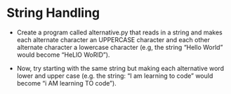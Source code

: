 # String Handling

* Create a program called alternative.py that reads in a string and makes each alternate character an UPPERCASE character and each other alternate character a lowercase character (e.g, the string “Hello World” would become “HeLlO WoRlD”).

* Now, try starting with the same string but making each alternative word lower and upper case (e.g. the string: “I am learning to code” would become “i AM learning TO code”).
